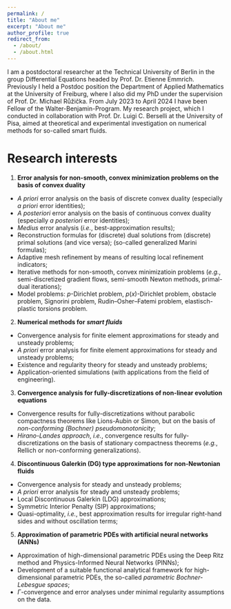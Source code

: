 ```yaml
---
permalink: /
title: "About me"
excerpt: "About me"
author_profile: true
redirect_from: 
  - /about/
  - /about.html
---
```


I am a postdoctoral researcher at the Technical University of Berlin in the group Differential Equations headed by Prof. Dr. Etienne Emmrich.
Previously I held a Postdoc position the Department of Applied Mathematics at the University of Freiburg, where I also did my PhD under
the supervision of Prof. Dr. Michael Růžička. From July 2023 to April 2024 I have been Fellow of the Walter-Benjamin-Program. 
My research project, which I conducted in collaboration with Prof. Dr. Luigi C. Berselli at the University of Pisa,
aimed at theoretical and experimental investigation on numerical methods for so-called smart fluids.
 
Research interests
======
1. **Error analysis for non-smooth, convex minimization problems on the basis of convex duality**
  - *A priori* error analysis on the basis of discrete convex duality
  (especially *a priori* error identities);
  - *A posteriori* error analysis on the basis of continuous convex duality 
  (especially *a posteriori* error identities);
  - *Medius* error analysis (*i.e.*, best-approximation results);
  - Reconstruction formulas for (discrete) dual solutions from (discrete) primal solutions (and vice versa);
  (so-called generalized Marini formulas);
  - Adaptive mesh refinement by means of resulting local refinement indicators;
  - Iterative methods for non-smooth, convex minimizatioin problems (*e.g.*, semi-discretized gradient flows, semi-smooth Newton methods, primal-dual iterations);
  - Model problems: $p$-Dirichlet problem, $p(x)$-Dirichlet problem, obstacle problem, Signorini problem, Rudin–Osher–Fatemi problem, 
        elastisch-plastic torsions problem.

2. **Numerical methods for** ***smart fluids***
  - Convergence analysis for finite element approximations for steady and unsteady problems;
  - *A priori* error analysis for finite element approximations for steady and unsteady problems;
  - Existence and regularity theory for steady and unsteady problems;
  - Application-oriented simulations (with applications from the field of engineering). 

3. **Convergence analysis for fully-discretizations of non-linear evolution equations**
  - Convergence results for fully-discretizations without parabolic compactness theorems like Lions-Aubin or Simon, 
    but on the basis of *non-conforming (Bochner) pseudomonotonicity*;
  - *Hirano-Landes approach*, *i.e.*, convergence results for fully-discretizations 
    on the basis of stationary compactness theorems (*e.g.*, Rellich or non-conforming generalizations).

4. **Discontinuous Galerkin (DG) type approximations for non-Newtonian fluids**
  - Convergence analysis for steady and unsteady problems;
  - *A priori* error analysis for steady and unsteady problems;
  - Local Discontinuous Galerkin (LDG) approximations;
  - Symmetric Interior Penalty (SIP) approximations;
  - Quasi-optimality, *i.e.*, best approximation results for irregular right-hand sides
        and without oscillation terms;

5. **Approximation of parametric PDEs with artificial neural networks (ANNs)** 
  - Approximation of high-dimensional parametric PDEs using the Deep Ritz method and Physics-Informed Neural Networks (PINNs);
  - Development of a suitable functional analytical framework for high-dimensional parametric PDEs,
    the so-called *parametric Bochner-Lebesgue spaces*;
  - $\Gamma$-convergence and error analyses under minimal regularity assumptions on the data. 